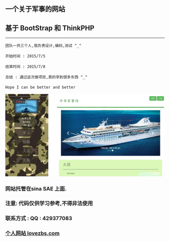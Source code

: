 ﻿## 一个关于军事的网站 
## 基于 BootStrap 和 ThinkPHP 
---

```
团队一共三个人,我负责设计,编码,测试 ^_^

开始时间 : 2015/7/5

结束时间 : 2015/7/8

总结 : 通过这次做项目,真的学到很多东西 ^_^

Hope I can be better and better  
```

![](./bg.jpg)


### 网站托管在sina SAE 上面.

### 注意: 代码仅供学习参考,不得非法使用

### 联系方式 : QQ : 429377083

### [个人网站 lovezbs.com](http://www.lovezbs.com) 


